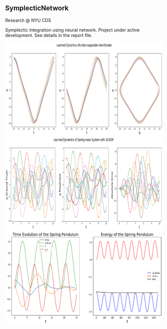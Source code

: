 ## SymplecticNetwork
Research @ NYU CDS

Symplectic integration using neural network. Project under active development. See details in the report file.

<img src="images/non-sep-hamiltonian.png" width = 1000 height = 300 />
<img src="images/mass_spring_system.png" width = 1000 height = 300 />
<img src="images/spring_pendulum.png" width = 1000 height = 300 />

